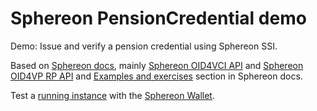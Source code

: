 # Sphereon PensionCredential demo
Demo: Issue and verify a pension credential using Sphereon SSI.

Based on [Sphereon docs](https://docs.sphereon.com/), mainly [Sphereon OID4VCI API](https://docs.sphereon.com/oid4vc/oid4vci/api-reference/backend/create-credential-offer) and [Sphereon OID4VP RP API](https://docs.sphereon.com/oid4vc/siop-oid4vp/api-reference/backend/create-authorization-request) and [Examples and exercises](https://docs.sphereon.com/exercises/) section in Sphereon docs.

Test a [running instance](https://issuer.sphereon.pensiondemo.findy.fi/) with the [Sphereon Wallet](https://sphereon.com/sphereon-products/sphereon-wallet/sphereon-wallet-demo-instructions/).
